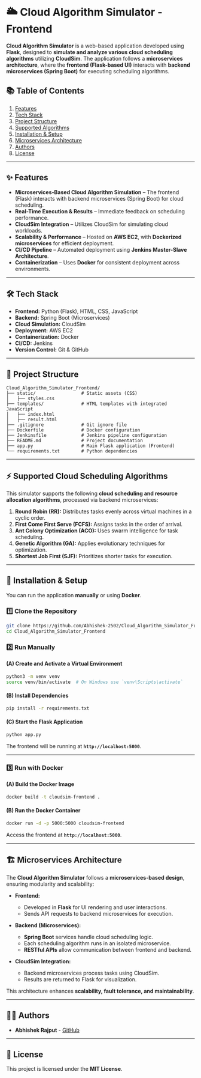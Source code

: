 # 🌥️ Cloud Algorithm Simulator - Frontend

**Cloud Algorithm Simulator** is a web-based application developed using **Flask**, designed to **simulate and analyze various cloud scheduling algorithms** utilizing **CloudSim**. The application follows a **microservices architecture**, where the **frontend (Flask-based UI)** interacts with **backend microservices (Spring Boot)** for executing scheduling algorithms.

## 📚 Table of Contents
1. [Features](#features)  
2. [Tech Stack](#tech-stack)  
3. [Project Structure](#project-structure)  
4. [Supported Algorithms](#supported-cloud-scheduling-algorithms)  
5. [Installation & Setup](#installation--setup)  
6. [Microservices Architecture](#microservices-architecture)  
7. [Authors](#authors)  
8. [License](#license)  

---

## ✨ Features

- **Microservices-Based Cloud Algorithm Simulation** – The frontend (Flask) interacts with backend microservices (Spring Boot) for cloud scheduling.  
- **Real-Time Execution & Results** – Immediate feedback on scheduling performance.  
- **CloudSim Integration** – Utilizes CloudSim for simulating cloud workloads.  
- **Scalability & Performance** – Hosted on **AWS EC2**, with **Dockerized microservices** for efficient deployment.  
- **CI/CD Pipeline** – Automated deployment using **Jenkins Master-Slave Architecture**.  
- **Containerization** – Uses **Docker** for consistent deployment across environments.  

---

## 🛠️ Tech Stack

- **Frontend:** Python (Flask), HTML, CSS, JavaScript  
- **Backend:** Spring Boot (Microservices)  
- **Cloud Simulation:** CloudSim  
- **Deployment:** AWS EC2  
- **Containerization:** Docker  
- **CI/CD:** Jenkins  
- **Version Control:** Git & GitHub  

---

## 📁 Project Structure

```plaintext
Cloud_Algorithm_Simulator_Frontend/
├── static/                 # Static assets (CSS)
│   ├── styles.css            
├── templates/              # HTML templates with integrated JavaScript 
│   ├── index.html  
│   ├── result.html           
├── .gitignore              # Git ignore file
├── Dockerfile              # Docker configuration
├── Jenkinsfile             # Jenkins pipeline configuration
├── README.md               # Project documentation
├── app.py                  # Main Flask application (Frontend)
└── requirements.txt        # Python dependencies
```

---

## ⚡ Supported Cloud Scheduling Algorithms

This simulator supports the following **cloud scheduling and resource allocation algorithms**, processed via backend microservices:

1. **Round Robin (RR):** Distributes tasks evenly across virtual machines in a cyclic order.  
2. **First Come First Serve (FCFS):** Assigns tasks in the order of arrival.  
3. **Ant Colony Optimization (ACO):** Uses swarm intelligence for task scheduling.  
4. **Genetic Algorithm (GA):** Applies evolutionary techniques for optimization.  
5. **Shortest Job First (SJF):** Prioritizes shorter tasks for execution.  

---

## 🚀 Installation & Setup

You can run the application **manually** or using **Docker**.

### 1️⃣ Clone the Repository

```bash
git clone https://github.com/Abhishek-2502/Cloud_Algorithm_Simulator_Frontend.git
cd Cloud_Algorithm_Simulator_Frontend
```

### 2️⃣ Run Manually

#### (A) Create and Activate a Virtual Environment

```bash
python3 -m venv venv
source venv/bin/activate  # On Windows use `venv\Scripts\activate`
```

#### (B) Install Dependencies

```bash
pip install -r requirements.txt
```

#### (C) Start the Flask Application

```bash
python app.py
```

The frontend will be running at **`http://localhost:5000`**.

---

### 3️⃣ Run with Docker

#### (A) Build the Docker Image

```bash
docker build -t cloudsim-frontend .
```

#### (B) Run the Docker Container

```bash
docker run -d -p 5000:5000 cloudsim-frontend
```

Access the frontend at **`http://localhost:5000`**.

---

## 🏗️ Microservices Architecture

The **Cloud Algorithm Simulator** follows a **microservices-based design**, ensuring modularity and scalability:

- **Frontend:**  
  - Developed in **Flask** for UI rendering and user interactions.  
  - Sends API requests to backend microservices for execution.  

- **Backend (Microservices):**  
  - **Spring Boot** services handle cloud scheduling logic.  
  - Each scheduling algorithm runs in an isolated microservice.  
  - **RESTful APIs** allow communication between frontend and backend.  

- **CloudSim Integration:**  
  - Backend microservices process tasks using CloudSim.  
  - Results are returned to Flask for visualization.  

This architecture enhances **scalability, fault tolerance, and maintainability**.  

---

## 👨‍💻 Authors

- **Abhishek Rajput** - [GitHub](https://github.com/Abhishek-2502)  

---

## 📜 License

This project is licensed under the **MIT License**.  
